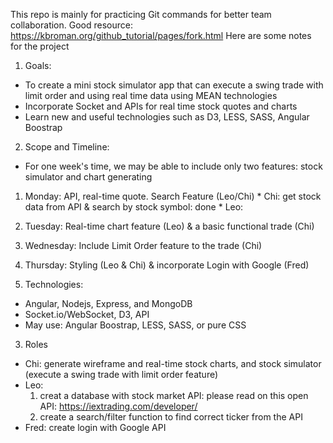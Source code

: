 This repo is mainly for practicing Git commands for better team collaboration. Good resource: https://kbroman.org/github_tutorial/pages/fork.html
Here are some notes for the project
1. Goals: 
  - To create a mini stock simulator app that can execute a swing trade with limit order and using real time data using MEAN technologies
  - Incorporate Socket and APIs for real time stock quotes and charts
  - Learn new and useful technologies such as D3, LESS, SASS, Angular Boostrap 

2. Scope and Timeline:
  - For one week's time, we may be able to include only two features: stock simulator and chart generating
  1. Monday: API, real-time quote. Search Feature (Leo/Chi)
    * Chi: get stock data from API & search by stock symbol: done
    * Leo: 
  2. Tuesday: Real-time chart feature (Leo) & a basic functional trade (Chi)
  3. Wednesday: Include Limit Order feature to the trade (Chi)
  4. Thursday: Styling (Leo & Chi) & incorporate Login with Google (Fred)

3. Technologies: 
  - Angular, Nodejs, Express, and MongoDB
  - Socket.io/WebSocket, D3, API 
  - May use: Angular Boostrap, LESS, SASS, or pure CSS

3. Roles
  - Chi: generate wireframe and real-time stock charts, and stock simulator (execute a swing trade with limit order feature)
  - Leo: 
    1. creat a database with stock market API: please read on this open API: https://iextrading.com/developer/
    2. create a search/filter function to find correct ticker from the API
  - Fred: create login with Google API



